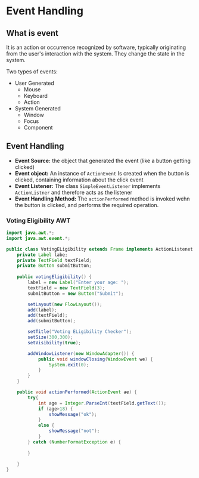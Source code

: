 # Event Handling
## What is event
It is an action or occurrence recognized by software, typically originating from the user's interaction with the system. They change the state in the system.

Two types of events:
- User Generated
	- Mouse
	- Keyboard
	- Action
- System Generated
	- Window
	- Focus
	- Component

## Event Handling
- **Event Source:** the object that generated the event (like a button getting clicked)
- **Event object:** An instance of `ActionEvent` Is created when the button is clicked, containing information about the click event
- **Event Listener:** The class `SimpleEventListener`  implements `ActionListner` and therefore acts as the listener
- **Event Handling Method:** The `actionPerformed` method is invoked wehn the button is clicked, and performs the required operation.


### Voting Eligibility AWT

```Java
import java.awt.*;
import java.awt.event.*;

public class VotingELigibility extends Frame implements ActionListenet {
	private Label labe;
	private TextField textField;
	private Button submitButton;
	
	public votingEligibility() {
		label = new Label("Enter your age: ");
		textField = new TextField(3);
		submitButton = new Button("Submit");

		setLayout(new FlowLayout());
		add(label);
		add(textField);
		add(submitButton);

		setTitle("Voting ELigibility Checker");
		setSize(300,300);
		setVisibility(true);

		addWindowListener(new WindowAdapter()) {
			public void windowClosing(WindowEvent we) {
				System.exit(0);
			}
		}
	}

	public void actionPerformed(ActionEvent ae) {
		try{
			int age = Integer.ParseInt(textField.getText());
			if (age>18) {
				showMessage("ok");
			}
			else {
				showMessage("not");
			}
		} catch (NumberFormatException e) {
			
		}
		
	}
}
```